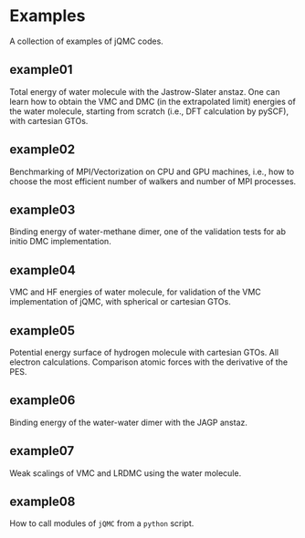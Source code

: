 # Examples

A collection of examples of jQMC codes.

## example01

Total energy of water molecule with the Jastrow-Slater anstaz. One can learn how to obtain the VMC and DMC (in the extrapolated limit) energies of the water molecule, starting from scratch (i.e., DFT calculation by pySCF), with cartesian GTOs.

## example02

Benchmarking of MPI/Vectorization on CPU and GPU machines, i.e., how to choose the most efficient number of walkers and number of MPI processes.

## example03

Binding energy of water-methane dimer, one of the validation tests for ab initio DMC implementation.

## example04

VMC and HF energies of water molecule, for validation of the VMC implementation of jQMC, with spherical or cartesian GTOs.

## example05

Potential energy surface of hydrogen molecule with cartesian GTOs. All electron calculations. Comparison atomic forces with the derivative of the PES.

## example06

Binding energy of the water-water dimer with the JAGP anstaz.

## example07

Weak scalings of VMC and LRDMC using the water molecule.

## example08

How to call modules of `jQMC` from a `python` script.
